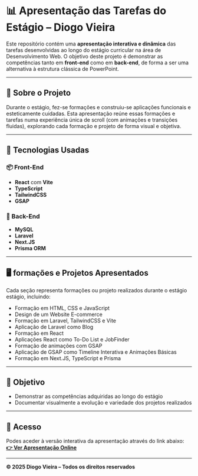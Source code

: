 # 📊 Apresentação das Tarefas do Estágio – Diogo Vieira

Este repositório contém uma **apresentação interativa e dinâmica** das tarefas desenvolvidas ao longo do estágio curricular na área de Desenvolvimento Web. O objetivo deste projeto é demonstrar as competências tanto em **front-end** como em **back-end**, de forma a ser uma alternativa à estrutura clássica de PowerPoint.

---

## 🧠 Sobre o Projeto

Durante o estágio, fez-se formações e construiu-se aplicações funcionais e esteticamente cuidadas. Esta apresentação reúne essas formações e tarefas numa experiência única de scroll (com animações e transições fluidas), explorando cada formação e projeto de forma visual e objetiva.

---

## 🚀 Tecnologias Usadas

### 📦 Front-End
- **React** com **Vite**
- **TypeScript**
- **TailwindCSS**
- **GSAP**

### 🔧 Back-End
- **MySQL**
- **Laravel**
- **Next.JS**
- **Prisma ORM**

---

## 🖥️ formações e Projetos Apresentados

Cada seção representa formações ou projeto realizados durante o estágio estágio, incluindo:

- Formação em HTML, CSS e JavaScript
- Design de um Website E-commerce
- Formação em Laravel, TailwindCSS e Vite
- Aplicação de Laravel como Blog
- Formação em React
- Aplicações React como To-Do List e JobFinder
- Formação de animações com GSAP
- Aplicação de GSAP como Timeline Interativa e Animações Básicas
- Formação em Next.JS, TypeScript e Prisma

---

## 🎯 Objetivo

- Demonstrar as competências adquiridas ao longo do estágio
- Documentar visualmente a evolução e variedade dos projetos realizados

---

## 🔗 Acesso

Podes aceder à versão interativa da apresentação através do link abaixo:  
**[👉 Ver Apresentação Online](https://apresentacao-estagio.vercel.app/)**

---

**© 2025 Diogo Vieira – Todos os direitos reservados**
